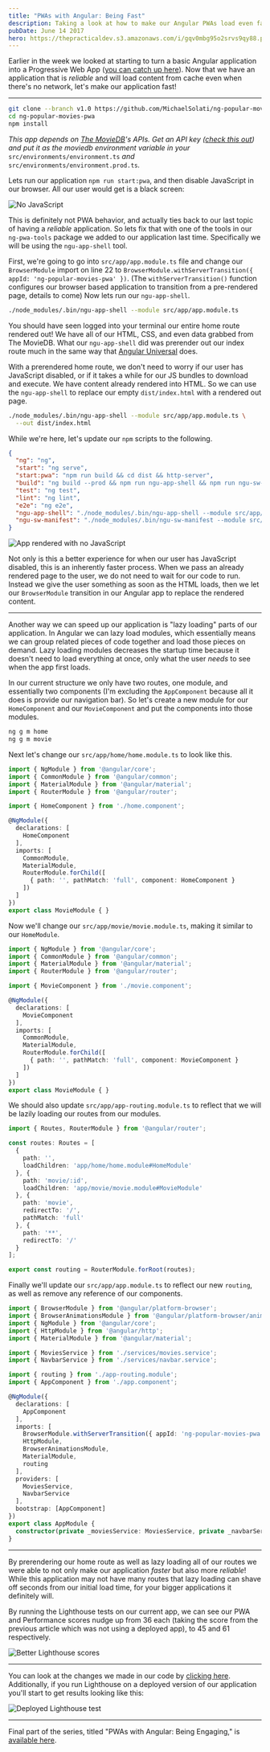 ```yaml
---
title: "PWAs with Angular: Being Fast"
description: Taking a look at how to make our Angular PWAs load even faster.
pubDate: June 14 2017
hero: https://thepracticaldev.s3.amazonaws.com/i/gqv0mbg95o2srvs9qy88.png
---
```


Earlier in the week we looked at starting to turn a basic Angular application into a Progressive Web App ([you can catch up here](/blog/pwas-with-angular-being-reliable)). Now that we have an application that is *reliable* and will load content from cache even when there's no network, let's make our application fast!

---

```bash
git clone --branch v1.0 https://github.com/MichaelSolati/ng-popular-movies-pwa.git
cd ng-popular-movies-pwa
npm install
```

*This app depends on [The MovieDB](https://www.themoviedb.org/)'s APIs. Get an API key ([check this out](https://www.themoviedb.org/faq/api?language=en)) and put it as the moviedb environment variable in your* `src/environments/environment.ts` *and* `src/environments/environment.prod.ts`*.*

Lets run our application `npm run start:pwa`, and then disable JavaScript in our browser. All our user would get is a black screen:

![No JavaScript](https://cdn-images-1.medium.com/max/800/1*GajqzGUfO8nvCuWVxivk-Q.png)

This is definitely not PWA behavior, and actually ties back to our last topic of having a *reliable* application. So lets fix that with one of the tools in our `ng-pwa-tools` package we added to our application last time. Specifically we will be using the `ngu-app-shell` tool.

First, we're going to go into `src/app/app.module.ts` file and change our `BrowserModule` import on line 22 to `BrowserModule.withServerTransition({ appId: 'ng-popular-movies-pwa' })`. (The `withServerTransition()` function configures our browser based application to transition from a pre-rendered page, details to come) Now lets run our `ngu-app-shell`.

```bash
./node_modules/.bin/ngu-app-shell --module src/app/app.module.ts
```

You should have seen logged into your terminal our entire home route rendered out! We have all of our HTML, CSS, and even data grabbed from The MovieDB. What our `ngu-app-shell` did was prerender out our index route much in the same way that [Angular Universal](https://universal.angular.io/) does.

With a prerendered home route, we don't need to worry if our user has JavaScript disabled, or if it takes a while for our JS bundles to download and execute. We have content already rendered into HTML. So we can use the `ngu-app-shell` to replace our empty `dist/index.html` with a rendered out page.

```bash
./node_modules/.bin/ngu-app-shell --module src/app/app.module.ts \
  --out dist/index.html
```

While we're here, let's update our `npm` scripts to the following.

```json
{
  "ng": "ng",
  "start": "ng serve",
  "start:pwa": "npm run build && cd dist && http-server",
  "build": "ng build --prod && npm run ngu-app-shell && npm run ngu-sw-manifest",
  "test": "ng test",
  "lint": "ng lint",
  "e2e": "ng e2e",
  "ngu-app-shell": "./node_modules/.bin/ngu-app-shell --module src/app/app.module.ts --out dist/index.html",
  "ngu-sw-manifest": "./node_modules/.bin/ngu-sw-manifest --module src/app/app.module.ts --out dist/ngsw-manifest.json"
}
```

![App rendered with no JavaScript](https://cdn-images-1.medium.com/max/800/1*MW2Lgt1KeF17YKw8weVSXg.png)

Not only is this a better experience for when our user has JavaScript disabled, this is an inherently faster process. When we pass an already rendered page to the user, we do not need to wait for our code to run. Instead we give the user something as soon as the HTML loads, then we let our `BrowserModule` transition in our Angular app to replace the rendered content.

---

Another way we can speed up our application is "lazy loading" parts of our application. In Angular we can lazy load modules, which essentially means we can group related pieces of code together and load those pieces on demand. Lazy loading modules decreases the startup time because it doesn't need to load everything at once, only what the user *needs* to see when the app first loads.

In our current structure we only have two routes, one module, and essentially two components (I'm excluding the `AppComponent` because all it does is provide our navigation bar). So let's create a new module for our `HomeComponent` and our `MovieComponent` and put the components into those modules.

```bash
ng g m home
ng g m movie
```

Next let's change our `src/app/home/home.module.ts` to look like this.

```typescript
import { NgModule } from '@angular/core';
import { CommonModule } from '@angular/common';
import { MaterialModule } from '@angular/material';
import { RouterModule } from '@angular/router';

import { HomeComponent } from './home.component';

@NgModule({
  declarations: [
    HomeComponent
  ],
  imports: [
    CommonModule,
    MaterialModule,
    RouterModule.forChild([
      { path: '', pathMatch: 'full', component: HomeComponent }
    ])
  ]
})
export class MovieModule { }
```

Now we'll change our `src/app/movie/movie.module.ts`, making it similar to our `HomeModule`.

```typescript
import { NgModule } from '@angular/core';
import { CommonModule } from '@angular/common';
import { MaterialModule } from '@angular/material';
import { RouterModule } from '@angular/router';

import { MovieComponent } from './movie.component';

@NgModule({
  declarations: [
    MovieComponent
  ],
  imports: [
    CommonModule,
    MaterialModule,
    RouterModule.forChild([
      { path: '', pathMatch: 'full', component: MovieComponent }
    ])
  ]
})
export class MovieModule { }
```

We should also update `src/app/app-routing.module.ts` to reflect that we will be lazily loading our routes from our modules.

```typescript
import { Routes, RouterModule } from '@angular/router';

const routes: Routes = [
  {
    path: '',
    loadChildren: 'app/home/home.module#HomeModule'
  }, {
    path: 'movie/:id',
    loadChildren: 'app/movie/movie.module#MovieModule'
  }, {
    path: 'movie',
    redirectTo: '/',
    pathMatch: 'full'
  }, {
    path: '**',
    redirectTo: '/'
  }
];

export const routing = RouterModule.forRoot(routes);
```

Finally we'll update our `src/app/app.module.ts` to reflect our new `routing`, as well as remove any reference of our components.

```typescript
import { BrowserModule } from '@angular/platform-browser';
import { BrowserAnimationsModule } from '@angular/platform-browser/animations';
import { NgModule } from '@angular/core';
import { HttpModule } from '@angular/http';
import { MaterialModule } from '@angular/material';

import { MoviesService } from './services/movies.service';
import { NavbarService } from './services/navbar.service';

import { routing } from './app-routing.module';
import { AppComponent } from './app.component';

@NgModule({
  declarations: [
    AppComponent
  ],
  imports: [
    BrowserModule.withServerTransition({ appId: 'ng-popular-movies-pwa' }),
    HttpModule,
    BrowserAnimationsModule,
    MaterialModule,
    routing
  ],
  providers: [
    MoviesService,
    NavbarService
  ],
  bootstrap: [AppComponent]
})
export class AppModule {
  constructor(private _moviesService: MoviesService, private _navbarService: NavbarService) { }
}
```

---

By prerendering our home route as well as lazy loading all of our routes we were able to not only make our application *faster* but also more *reliable*! While this application may not have many routes that lazy loading can shave off seconds from our initial load time, for your bigger applications it definitely will.

By running the Lighthouse tests on our current app, we can see our PWA and Performance scores nudge up from 36 each (taking the score from the previous article which was not using a deployed app), to 45 and 61 respectively.

![Better Lighthouse scores](https://cdn-images-1.medium.com/max/800/1*umit5ddO5DumvUlq-OI0Ow.png)

---

You can look at the changes we made in our code by [clicking here](https://github.com/MichaelSolati/ng-popular-movies-pwa/compare/v1.0...v2.0?expand=1). Additionally, if you run Lighthouse on a deployed version of our application you'll start to get results looking like this:

![Deployed Lighthouse test](https://cdn-images-1.medium.com/max/800/1*2D9NiKu1sl5-vaXLlaHFRg.png)

---

Final part of the series, titled "PWAs with Angular: Being Engaging," is [available here](/blog/pwas-with-angular-being-engaging).
